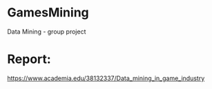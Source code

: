# GamesMining
Data Mining - group project

# Report:
https://www.academia.edu/38132337/Data_mining_in_game_industry
